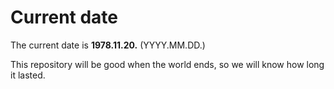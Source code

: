 # Current date

The current date is **1978.11.20.** (YYYY.MM.DD.)

This repository will be good when the world ends, so we will know how long it lasted.